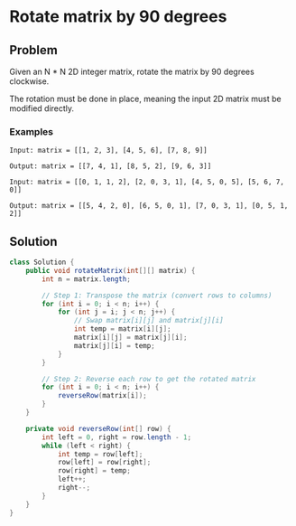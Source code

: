 # Rotate matrix by 90 degrees

## Problem

Given an N \* N 2D integer matrix, rotate the matrix by 90 degrees clockwise.

The rotation must be done in place, meaning the input 2D matrix must be modified directly.

### Examples

```
Input: matrix = [[1, 2, 3], [4, 5, 6], [7, 8, 9]]

Output: matrix = [[7, 4, 1], [8, 5, 2], [9, 6, 3]]
```

```
Input: matrix = [[0, 1, 1, 2], [2, 0, 3, 1], [4, 5, 0, 5], [5, 6, 7, 0]]

Output: matrix = [[5, 4, 2, 0], [6, 5, 0, 1], [7, 0, 3, 1], [0, 5, 1, 2]]
```

## Solution

```java
class Solution {
    public void rotateMatrix(int[][] matrix) {
        int n = matrix.length;

        // Step 1: Transpose the matrix (convert rows to columns)
        for (int i = 0; i < n; i++) {
            for (int j = i; j < n; j++) {
                // Swap matrix[i][j] and matrix[j][i]
                int temp = matrix[i][j];
                matrix[i][j] = matrix[j][i];
                matrix[j][i] = temp;
            }
        }

        // Step 2: Reverse each row to get the rotated matrix
        for (int i = 0; i < n; i++) {
            reverseRow(matrix[i]);
        }
    }

    private void reverseRow(int[] row) {
        int left = 0, right = row.length - 1;
        while (left < right) {
            int temp = row[left];
            row[left] = row[right];
            row[right] = temp;
            left++;
            right--;
        }
    }
}
```
